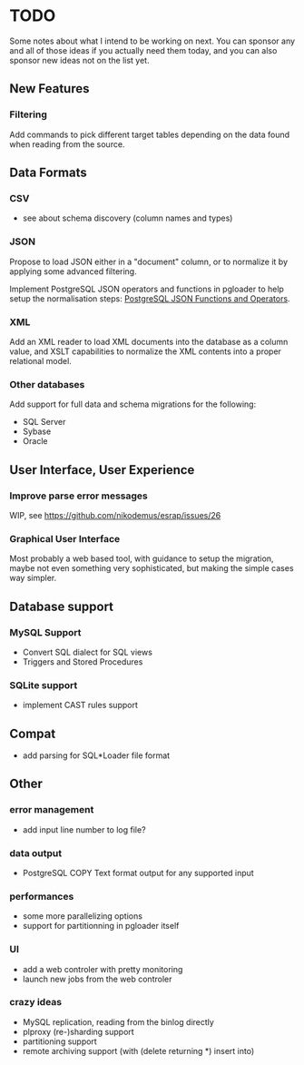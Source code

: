 # TODO

Some notes about what I intend to be working on next. You can sponsor any
and all of those ideas if you actually need them today, and you can also
sponsor new ideas not on the list yet.

## New Features

### Filtering

Add commands to pick different target tables depending on the data found
when reading from the source.

## Data Formats

### CSV

  - see about schema discovery (column names and types)

### JSON

Propose to load JSON either in a "document" column, or to normalize it by
applying some advanced filtering.

Implement PostgreSQL JSON operators and functions in pgloader to help setup
the normalisation steps:
[PostgreSQL JSON Functions and Operators](http://www.postgresql.org/docs/9.3/interactive/functions-json.html).

### XML

Add an XML reader to load XML documents into the database as a column value,
and XSLT capabilities to normalize the XML contents into a proper relational
model.

### Other databases

Add support for full data and schema migrations for the following:

  - SQL Server
  - Sybase
  - Oracle

## User Interface, User Experience

### Improve parse error messages

WIP, see https://github.com/nikodemus/esrap/issues/26

### Graphical User Interface

Most probably a web based tool, with guidance to setup the migration, maybe
not even something very sophisticated, but making the simple cases way
simpler.

## Database support

### MySQL Support

  - Convert SQL dialect for SQL views
  - Triggers and Stored Procedures
  
### SQLite support

  - implement CAST rules support

## Compat

  - add parsing for SQL*Loader file format

## Other

### error management

  - add input line number to log file?

### data output

  - PostgreSQL COPY Text format output for any supported input

### performances

  - some more parallelizing options
  - support for partitionning in pgloader itself

### UI

  - add a web controler with pretty monitoring
  - launch new jobs from the web controler

### crazy ideas

  - MySQL replication, reading from the binlog directly
  - plproxy (re-)sharding support
  - partitioning support
  - remote archiving support (with (delete returning *) insert into)
  
